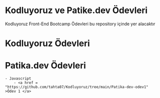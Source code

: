 # Kodluyoruz ve Patike.dev Ödevleri
Kodluyoruz Front-End Bootcamp Ödevleri bu repository içinde yer alacaktır


# Kodluyoruz Ödevleri
    


# Patika.dev Ödevleri

    - Javascript
        - <a href = "https://github.com/tahta07/Kodluyoruz/tree/main/Patika-dev-odev1" >Ödev 1 </a> 

